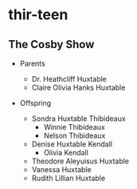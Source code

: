 # thir-teen

## The Cosby Show
- Parents
  - Dr. Heathcliff Huxtable
  - Claire Olivia Hanks Huxtable
 
- Offspring
    - Sondra Huxtable Thibideaux
      - Winnie Thibideaux
      - Nelson Thibideaux
    - Denise Huxtable Kendall
      - Olivia Kendall
    - Theodore Aleyuisus Huxtable
    - Vanessa Huxtable
    - Rudith Lillian Huxtable
